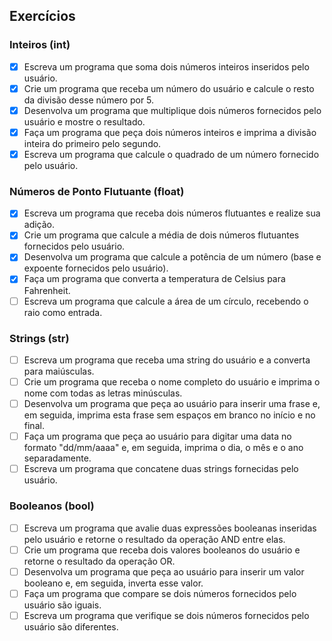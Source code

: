 ## Exercícios
### Inteiros (int)

- [X] Escreva um programa que soma dois números inteiros inseridos pelo usuário.
- [X] Crie um programa que receba um número do usuário e calcule o resto da divisão desse número por 5.
- [X] Desenvolva um programa que multiplique dois números fornecidos pelo usuário e mostre o resultado.
- [X] Faça um programa que peça dois números inteiros e imprima a divisão inteira do primeiro pelo segundo.
- [X] Escreva um programa que calcule o quadrado de um número fornecido pelo usuário.

### Números de Ponto Flutuante (float)
- [X] Escreva um programa que receba dois números flutuantes e realize sua adição.
- [X] Crie um programa que calcule a média de dois números flutuantes fornecidos pelo usuário.
- [X] Desenvolva um programa que calcule a potência de um número (base e expoente fornecidos pelo usuário).
- [X] Faça um programa que converta a temperatura de Celsius para Fahrenheit.
- [ ] Escreva um programa que calcule a área de um círculo, recebendo o raio como entrada.

### Strings (str)
- [ ] Escreva um programa que receba uma string do usuário e a converta para maiúsculas.
- [ ] Crie um programa que receba o nome completo do usuário e imprima o nome com todas as letras minúsculas.
- [ ] Desenvolva um programa que peça ao usuário para inserir uma frase e, em seguida, imprima esta frase sem espaços em branco no início e no final.
- [ ] Faça um programa que peça ao usuário para digitar uma data no formato "dd/mm/aaaa" e, em seguida, imprima o dia, o mês e o ano separadamente.
- [ ] Escreva um programa que concatene duas strings fornecidas pelo usuário.

### Booleanos (bool)
- [ ] Escreva um programa que avalie duas expressões booleanas inseridas pelo usuário e retorne o resultado da operação AND entre elas.
- [ ] Crie um programa que receba dois valores booleanos do usuário e retorne o resultado da operação OR.
- [ ] Desenvolva um programa que peça ao usuário para inserir um valor booleano e, em seguida, inverta esse valor.
- [ ] Faça um programa que compare se dois números fornecidos pelo usuário são iguais.
- [ ] Escreva um programa que verifique se dois números fornecidos pelo usuário são diferentes.
